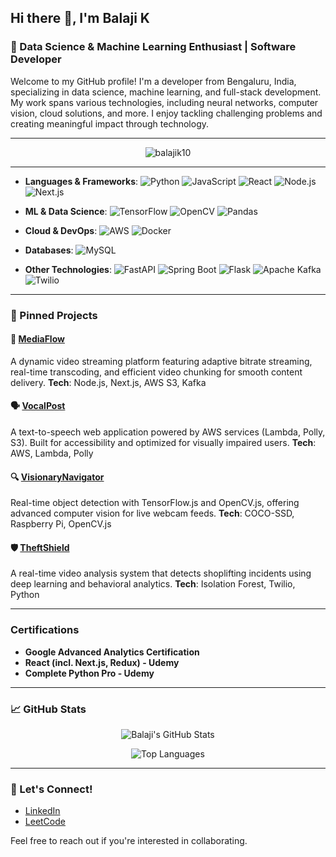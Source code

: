 ## Hi there 👋, I'm Balaji K

### 🚀 Data Science & Machine Learning Enthusiast | Software Developer 

Welcome to my GitHub profile! I'm a developer from Bengaluru, India, specializing in data science, machine learning, and full-stack development. My work spans various technologies, including neural networks, computer vision, cloud solutions, and more. I enjoy tackling challenging problems and creating meaningful impact through technology.

---

<p align="center">
  <img src="https://komarev.com/ghpvc/?username=balajik10&label=Profile%20views&color=0e75b6&style=flat" alt="balajik10" />
</p>

---

- **Languages & Frameworks**: 
  ![Python](https://img.shields.io/badge/Python-3670A0?style=flat&logo=python&logoColor=ffdd54) 
  ![JavaScript](https://img.shields.io/badge/JavaScript-323330?style=flat&logo=javascript&logoColor=F7DF1E) 
  ![React](https://img.shields.io/badge/React-20232A?style=flat&logo=react&logoColor=61DAFB) 
  ![Node.js](https://img.shields.io/badge/Node.js-339933?style=flat&logo=nodedotjs&logoColor=white) 
  ![Next.js](https://img.shields.io/badge/Next.js-000000?style=flat&logo=nextdotjs&logoColor=white)

- **ML & Data Science**: 
  ![TensorFlow](https://img.shields.io/badge/TensorFlow-FF6F00?style=flat&logo=tensorflow&logoColor=white) 
  ![OpenCV](https://img.shields.io/badge/OpenCV-5C3EE8?style=flat&logo=opencv&logoColor=white) 
  ![Pandas](https://img.shields.io/badge/pandas-150458?style=flat&logo=pandas&logoColor=white)

- **Cloud & DevOps**: 
  ![AWS](https://img.shields.io/badge/AWS-232F3E?style=flat&logo=amazonaws&logoColor=white) 
  ![Docker](https://img.shields.io/badge/Docker-2496ED?style=flat&logo=docker&logoColor=white)

- **Databases**: 
  ![MySQL](https://img.shields.io/badge/MySQL-4479A1?style=flat&logo=mysql&logoColor=white)

- **Other Technologies**: 
  ![FastAPI](https://img.shields.io/badge/FastAPI-009688?style=flat&logo=fastapi&logoColor=white) 
  ![Spring Boot](https://img.shields.io/badge/Spring_Boot-6DB33F?style=flat&logo=spring&logoColor=white) 
  ![Flask](https://img.shields.io/badge/Flask-000000?style=flat&logo=flask&logoColor=white) 
  ![Apache Kafka](https://img.shields.io/badge/Apache%20Kafka-231F20?style=flat&logo=apache-kafka&logoColor=white) 
  ![Twilio](https://img.shields.io/badge/Twilio-FF8C00?style=flat&logo=twilio&logoColor=white)

---

### 📌 Pinned Projects

#### 🎥 [MediaFlow](https://github.com/balajik10/MediaFlow)
A dynamic video streaming platform featuring adaptive bitrate streaming, real-time transcoding, and efficient video chunking for smooth content delivery. **Tech**: Node.js, Next.js, AWS S3, Kafka

#### 🗣️ [VocalPost](https://github.com/balajik10/VocalPost)
A text-to-speech web application powered by AWS services (Lambda, Polly, S3). Built for accessibility and optimized for visually impaired users. **Tech**: AWS, Lambda, Polly

#### 🔍 [VisionaryNavigator](https://github.com/balajik10/VisionaryNavigator)
Real-time object detection with TensorFlow.js and OpenCV.js, offering advanced computer vision for live webcam feeds. **Tech**: COCO-SSD, Raspberry Pi, OpenCV.js

#### 🛡️ [TheftShield](https://github.com/balajik10/TheftShield)
A real-time video analysis system that detects shoplifting incidents using deep learning and behavioral analytics. **Tech**: Isolation Forest, Twilio, Python

---

### Certifications

- **Google Advanced Analytics Certification**
- **React (incl. Next.js, Redux) - Udemy**
- **Complete Python Pro - Udemy**

---


### 📈 GitHub Stats

<p align="center">
  <img src="https://github-readme-stats.vercel.app/api?username=balajik10&show_icons=true&theme=radical" alt="Balaji's GitHub Stats" />
</p>

<p align="center">
  <img src="https://github-readme-stats.vercel.app/api/top-langs/?username=balajik10&layout=compact&theme=radical" alt="Top Languages" />
</p>

---

### 💬 Let's Connect!

- [LinkedIn](https://www.linkedin.com/in/balajik10/)
- [LeetCode](https://leetcode.com/u/balajik10/)

Feel free to reach out if you're interested in collaborating.
